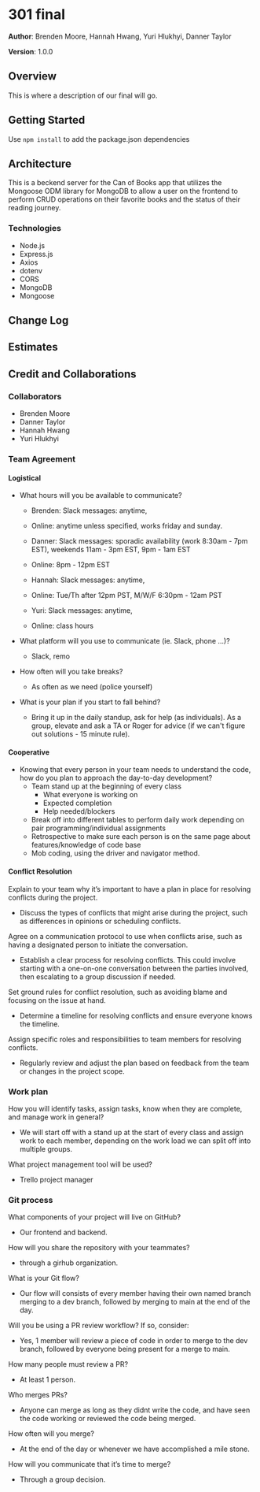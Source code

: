 # 301 final

**Author**: Brenden Moore, Hannah Hwang, Yuri Hlukhyi, Danner Taylor

**Version**: 1.0.0

## Overview

This is where a description of our final will go.

## Getting Started

Use `npm install` to add the package.json dependencies

## Architecture

This is a beckend server for the Can of Books app that utilizes the Mongoose ODM library for MongoDB to allow a user on the frontend to perform CRUD operations on their favorite books and the status of their reading journey.

### Technologies

- Node.js
- Express.js
- Axios
- dotenv
- CORS
- MongoDB
- Mongoose

## Change Log

## Estimates

## Credit and Collaborations

### Collaborators

- Brenden Moore
- Danner Taylor
- Hannah Hwang
- Yuri Hlukhyi

### Team Agreement

#### Logistical

- What hours will you be available to communicate?

  - Brenden: Slack messages: anytime,
  - Online: anytime unless specified, works friday and sunday.

  - Danner: Slack messages: sporadic availability (work 8:30am - 7pm EST), weekends 11am - 3pm EST, 9pm - 1am EST
  - Online: 8pm - 12pm EST

  - Hannah: Slack messages: anytime,
  - Online: Tue/Th after 12pm PST, M/W/F 6:30pm - 12am PST

  - Yuri: Slack messages: anytime,
  - Online: class hours

- What platform will you use to communicate (ie. Slack, phone …)?
  - Slack, remo
- How often will you take breaks?
  - As often as we need (police yourself)
- What is your plan if you start to fall behind?
  - Bring it up in the daily standup, ask for help (as individuals). As a group, elevate and ask a TA or Roger for advice (if we can't figure out solutions - 15 minute rule).

#### Cooperative

- Knowing that every person in your team needs to understand the code, how do you plan to approach the day-to-day development?
  - Team stand up at the beginning of every class
    - What everyone is working on
    - Expected completion
    - Help needed/blockers
  - Break off into different tables to perform daily work depending on pair programming/individual assignments
  - Retrospective to make sure each person is on the same page about features/knowledge of code base
  - Mob coding, using the driver and navigator method.

#### Conflict Resolution

Explain to your team why it’s important to have a plan in place for resolving conflicts during the project.

- Discuss the types of conflicts that might arise during the project, such as differences in opinions or scheduling conflicts.

Agree on a communication protocol to use when conflicts arise, such as having a designated person to initiate the conversation.

- Establish a clear process for resolving conflicts. This could involve starting with a one-on-one conversation between the parties involved, then escalating to a group discussion if needed.

Set ground rules for conflict resolution, such as avoiding blame and focusing on the issue at hand.

- Determine a timeline for resolving conflicts and ensure everyone knows the timeline.

Assign specific roles and responsibilities to team members for resolving conflicts.

- Regularly review and adjust the plan based on feedback from the team or changes in the project scope.

### Work plan

How you will identify tasks, assign tasks, know when they are complete, and manage work in general?

- We will start off with a stand up at the start of every class and assign work to each member, depending on the work load we can split off into multiple groups.

What project management tool will be used?

- Trello project manager

### Git process

What components of your project will live on GitHub?

- Our frontend and backend.

How will you share the repository with your teammates?

- through a girhub organization.

What is your Git flow?

- Our flow will consists of every member having their own named branch merging to a dev branch, followed by merging to main at the end of the day.

Will you be using a PR review workflow? If so, consider:

- Yes, 1 member will review a piece of code in order to merge to the dev branch, followed by everyone being present for a merge to main.

How many people must review a PR?

- At least 1 person.

Who merges PRs?

- Anyone can merge as long as they didnt write the code, and have seen the code working or reviewed the code being merged.

How often will you merge?

- At the end of the day or whenever we have accomplished a mile stone.

How will you communicate that it’s time to merge?

- Through a group decision.
